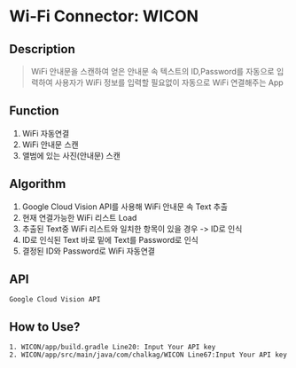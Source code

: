 # Wi-Fi Connector: WICON
## Description
> WiFi 안내문을 스캔하여 얻은 안내문 속 텍스트의 ID,Password를 자동으로 입력하여
> 사용자가 WiFi 정보를 입력할 필요없이 자동으로 WiFi 연결해주는 App

## Function
1. WiFi 자동연결
2. WiFi 안내문 스캔
3. 앨범에 있는 사진(안내문) 스캔

## Algorithm
1. Google Cloud Vision API를 사용해 WiFi 안내문 속 Text 추출
2. 현재 연결가능한 WiFi 리스트 Load
3. 추출된 Text중 WiFi 리스트와 일치한 항목이 있을 경우 -> ID로 인식
4. ID로 인식된 Text 바로 밑에 Text를 Password로 인식
5. 결정된 ID와 Password로 WiFi 자동연결 

## API
```
Google Cloud Vision API
```

## How to Use?
```
1. WICON/app/build.gradle Line20: Input Your API key
2. WICON/app/src/main/java/com/chalkag/WICON Line67:Input Your API key
```
